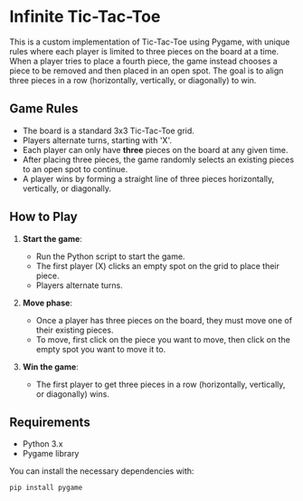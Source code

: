 # Infinite Tic-Tac-Toe 

This is a custom implementation of Tic-Tac-Toe using Pygame, with unique rules where each player is limited to three pieces on the board at a time. When a player tries to place a fourth piece, the game instead chooses a piece to be removed and then placed in an open spot. The goal is to align three pieces in a row (horizontally, vertically, or diagonally) to win.

## Game Rules

- The board is a standard 3x3 Tic-Tac-Toe grid.
- Players alternate turns, starting with 'X'.
- Each player can only have **three** pieces on the board at any given time.
- After placing three pieces, the game randomly selects an existing pieces to an open spot to continue.
- A player wins by forming a straight line of three pieces horizontally, vertically, or diagonally.

## How to Play

1. **Start the game**: 
   - Run the Python script to start the game.
   - The first player (X) clicks an empty spot on the grid to place their piece.
   - Players alternate turns.

2. **Move phase**: 
   - Once a player has three pieces on the board, they must move one of their existing pieces.
   - To move, first click on the piece you want to move, then click on the empty spot you want to move it to.

3. **Win the game**:
   - The first player to get three pieces in a row (horizontally, vertically, or diagonally) wins.

## Requirements

- Python 3.x
- Pygame library

You can install the necessary dependencies with:

```bash
pip install pygame
